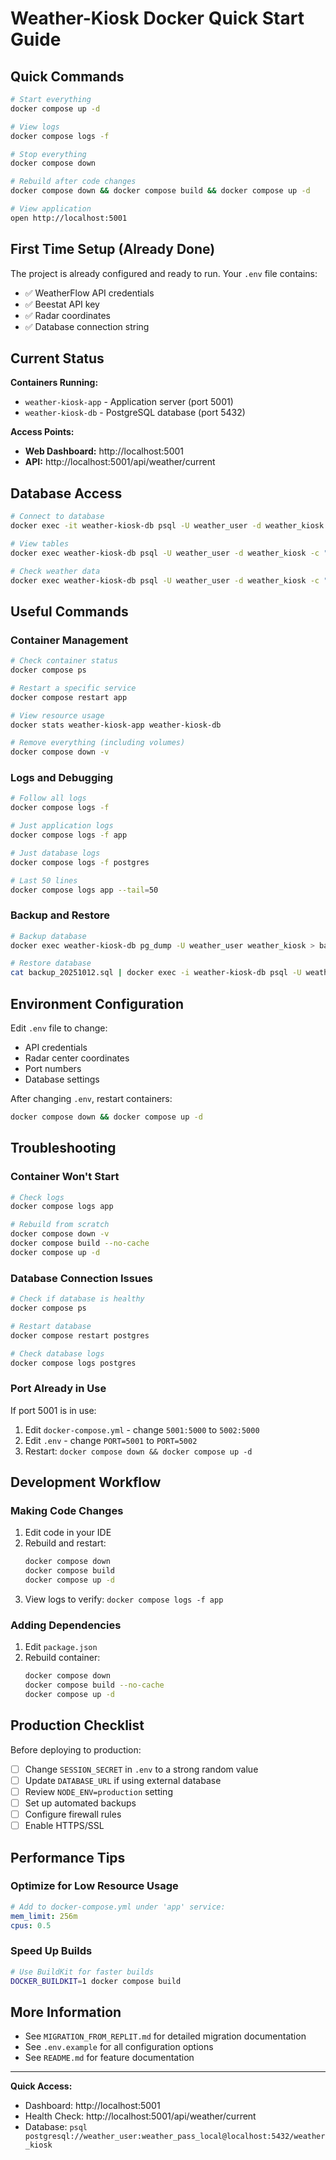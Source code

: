 # Weather-Kiosk Docker Quick Start Guide

## Quick Commands

```bash
# Start everything
docker compose up -d

# View logs
docker compose logs -f

# Stop everything
docker compose down

# Rebuild after code changes
docker compose down && docker compose build && docker compose up -d

# View application
open http://localhost:5001
```

## First Time Setup (Already Done)

The project is already configured and ready to run. Your `.env` file contains:
- ✅ WeatherFlow API credentials
- ✅ Beestat API key
- ✅ Radar coordinates
- ✅ Database connection string

## Current Status

**Containers Running:**
- `weather-kiosk-app` - Application server (port 5001)
- `weather-kiosk-db` - PostgreSQL database (port 5432)

**Access Points:**
- **Web Dashboard:** http://localhost:5001
- **API:** http://localhost:5001/api/weather/current

## Database Access

```bash
# Connect to database
docker exec -it weather-kiosk-db psql -U weather_user -d weather_kiosk

# View tables
docker exec weather-kiosk-db psql -U weather_user -d weather_kiosk -c "\dt"

# Check weather data
docker exec weather-kiosk-db psql -U weather_user -d weather_kiosk -c "SELECT COUNT(*) FROM weather_observations;"
```

## Useful Commands

### Container Management
```bash
# Check container status
docker compose ps

# Restart a specific service
docker compose restart app

# View resource usage
docker stats weather-kiosk-app weather-kiosk-db

# Remove everything (including volumes)
docker compose down -v
```

### Logs and Debugging
```bash
# Follow all logs
docker compose logs -f

# Just application logs
docker compose logs -f app

# Just database logs
docker compose logs -f postgres

# Last 50 lines
docker compose logs app --tail=50
```

### Backup and Restore
```bash
# Backup database
docker exec weather-kiosk-db pg_dump -U weather_user weather_kiosk > backup_$(date +%Y%m%d).sql

# Restore database
cat backup_20251012.sql | docker exec -i weather-kiosk-db psql -U weather_user -d weather_kiosk
```

## Environment Configuration

Edit `.env` file to change:
- API credentials
- Radar center coordinates
- Port numbers
- Database settings

After changing `.env`, restart containers:
```bash
docker compose down && docker compose up -d
```

## Troubleshooting

### Container Won't Start
```bash
# Check logs
docker compose logs app

# Rebuild from scratch
docker compose down -v
docker compose build --no-cache
docker compose up -d
```

### Database Connection Issues
```bash
# Check if database is healthy
docker compose ps

# Restart database
docker compose restart postgres

# Check database logs
docker compose logs postgres
```

### Port Already in Use
If port 5001 is in use:
1. Edit `docker-compose.yml` - change `5001:5000` to `5002:5000`
2. Edit `.env` - change `PORT=5001` to `PORT=5002`
3. Restart: `docker compose down && docker compose up -d`

## Development Workflow

### Making Code Changes
1. Edit code in your IDE
2. Rebuild and restart:
   ```bash
   docker compose down
   docker compose build
   docker compose up -d
   ```
3. View logs to verify: `docker compose logs -f app`

### Adding Dependencies
1. Edit `package.json`
2. Rebuild container:
   ```bash
   docker compose down
   docker compose build --no-cache
   docker compose up -d
   ```

## Production Checklist

Before deploying to production:
- [ ] Change `SESSION_SECRET` in `.env` to a strong random value
- [ ] Update `DATABASE_URL` if using external database
- [ ] Review `NODE_ENV=production` setting
- [ ] Set up automated backups
- [ ] Configure firewall rules
- [ ] Enable HTTPS/SSL

## Performance Tips

### Optimize for Low Resource Usage
```yaml
# Add to docker-compose.yml under 'app' service:
mem_limit: 256m
cpus: 0.5
```

### Speed Up Builds
```bash
# Use BuildKit for faster builds
DOCKER_BUILDKIT=1 docker compose build
```

## More Information

- See `MIGRATION_FROM_REPLIT.md` for detailed migration documentation
- See `.env.example` for all configuration options
- See `README.md` for feature documentation

---

**Quick Access:**
- Dashboard: http://localhost:5001
- Health Check: http://localhost:5001/api/weather/current
- Database: `psql postgresql://weather_user:weather_pass_local@localhost:5432/weather_kiosk`
